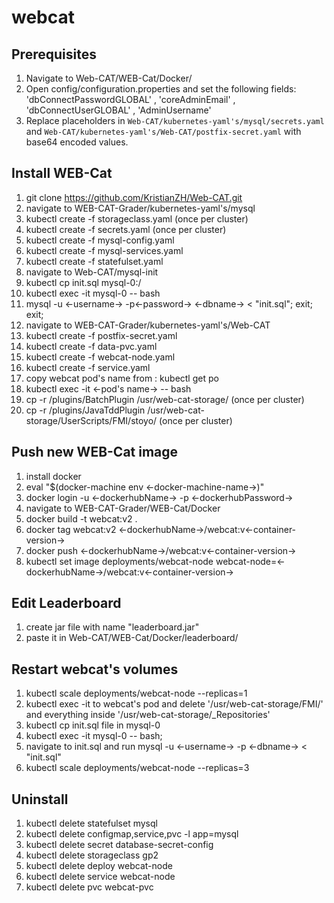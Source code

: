 # webcat

## Prerequisites
1. Navigate to Web-CAT/WEB-Cat/Docker/
2. Open config/configuration.properties and set the following fields: 
	'dbConnectPasswordGLOBAL' , 'coreAdminEmail' , 'dbConnectUserGLOBAL' , 'AdminUsername'
3. Replace placeholders in `Web-CAT/kubernetes-yaml's/mysql/secrets.yaml` and `Web-CAT/kubernetes-yaml's/Web-CAT/postfix-secret.yaml` with base64 encoded values.

## Install WEB-Cat

1. git clone https://github.com/KristianZH/Web-CAT.git
2. navigate to WEB-CAT-Grader/kubernetes-yaml's/mysql
3. kubectl create -f storageclass.yaml (once per cluster)
4. kubectl create -f secrets.yaml (once per cluster)
5. kubectl create -f mysql-config.yaml
6. kubectl create -f mysql-services.yaml
7. kubectl create -f statefulset.yaml
8. navigate to Web-CAT/mysql-init
9. kubectl cp init.sql mysql-0:/
10. kubectl exec -it mysql-0 -- bash
11. mysql -u <-username-> -p<-password-> <-dbname-> < "init.sql"; exit; exit;
12. navigate to WEB-CAT-Grader/kubernetes-yaml's/Web-CAT
13. kubectl create -f postfix-secret.yaml
14. kubectl create -f data-pvc.yaml
15. kubectl create -f webcat-node.yaml
16. kubectl create -f service.yaml
17. copy webcat pod's name from : kubectl get po
18. kubectl exec -it <-pod's name-> -- bash
19. cp -r /plugins/BatchPlugin /usr/web-cat-storage/ (once per cluster)
20. cp -r /plugins/JavaTddPlugin /usr/web-cat-storage/UserScripts/FMI/stoyo/ (once per cluster)

## Push new WEB-Cat image

1. install docker
2. eval "$(docker-machine env <-docker-machine-name->)"
3. docker login -u <-dockerhubName-> -p <-dockerhubPassword->
4. navigate to WEB-CAT-Grader/WEB-Cat/Docker
5. docker build -t webcat:v2 .
6. docker tag webcat:v2 <-dockerhubName->/webcat:v<-container-version->
7. docker push <-dockerhubName->/webcat:v<-container-version->
8. kubectl set image deployments/webcat-node webcat-node=<-dockerhubName->/webcat:v<-container-version->

## Edit Leaderboard 

1. create jar file with name "leaderboard.jar"
2. paste it in Web-CAT/WEB-Cat/Docker/leaderboard/

## Restart webcat's volumes

1. kubectl scale deployments/webcat-node --replicas=1
2. kubectl exec -it to webcat's pod and delete '/usr/web-cat-storage/FMI/' and everything inside '/usr/web-cat-storage/_Repositories'
3. kubectl cp init.sql file in mysql-0
4. kubectl exec -it mysql-0 -- bash;
5. navigate to init.sql and run mysql -u <-username-> -p <-dbname-> < "init.sql"
6. kubectl scale deployments/webcat-node --replicas=3

## Uninstall

1. kubectl delete statefulset mysql
2. kubectl delete configmap,service,pvc -l app=mysql
3. kubectl delete secret database-secret-config
4. kubectl delete storageclass gp2
5. kubectl delete deploy webcat-node
6. kubectl delete service webcat-node
7. kubectl delete pvc webcat-pvc
